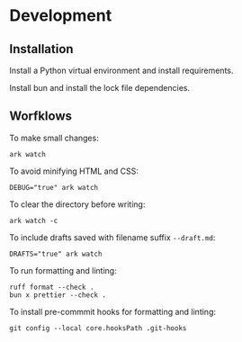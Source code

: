 # Development

## Installation

Install a Python virtual environment and install requirements.

Install bun and install the lock file dependencies.

## Worfklows

To make small changes:

```
ark watch
```

To avoid minifying HTML and CSS:

```
DEBUG="true" ark watch
```

To clear the directory before writing:

```
ark watch -c
```

To include drafts saved with filename suffix `--draft.md`:

```
DRAFTS="true" ark watch
```

To run formatting and linting:

```
ruff format --check .
bun x prettier --check .
```

To install pre-commmit hooks for formatting and linting:

```
git config --local core.hooksPath .git-hooks
```
